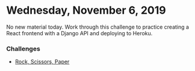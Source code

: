 Wednesday, November 6, 2019
======================
No new material today. Work through this challenge to practice creating a React frontend with a Django API and deploying to Heroku.

### Challenges
- [Rock, Scissors, Paper](https://github.com/julietplatoon/rock-scissors-paper)
